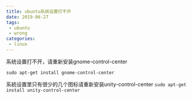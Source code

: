 ```yaml
---
title: ubuntu系统设置打不开
date: 2019-06-27
tags:
 - ubuntu
 - wrong
categories: 
 - linux
---
```

系统设置打不开，请重新安装gnome-control-center

`sudo apt-get install gnome-control-center`

系統设置里只有很少的几个图标请重新安装unity-control-center
`sudo apt-get install unity-control-center`
